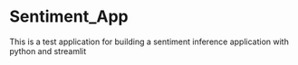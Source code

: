 # Sentiment_App
This is a test application for building a sentiment inference application with python and streamlit
